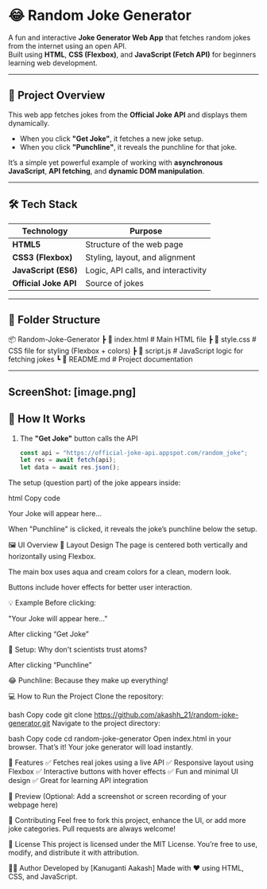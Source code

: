 # 😂 Random Joke Generator  

A fun and interactive **Joke Generator Web App** that fetches random jokes from the internet using an open API.  
Built using **HTML**, **CSS (Flexbox)**, and **JavaScript (Fetch API)** for beginners learning web development.  

---

## 🎯 Project Overview  

This web app fetches jokes from the **Official Joke API** and displays them dynamically.  
- When you click **"Get Joke"**, it fetches a new joke setup.  
- When you click **"Punchline"**, it reveals the punchline for that joke.  

It’s a simple yet powerful example of working with **asynchronous JavaScript**, **API fetching**, and **dynamic DOM manipulation**.

---

## 🛠️ Tech Stack  

| Technology | Purpose |
|-------------|----------|
| **HTML5** | Structure of the web page |
| **CSS3 (Flexbox)** | Styling, layout, and alignment |
| **JavaScript (ES6)** | Logic, API calls, and interactivity |
| **Official Joke API** | Source of jokes |

---

## 📂 Folder Structure  

📦 Random-Joke-Generator
┣ 📜 index.html # Main HTML file
┣ 📜 style.css # CSS file for styling (Flexbox + colors)
┣ 📜 script.js # JavaScript logic for fetching jokes
┗ 📜 README.md # Project documentation

---
ScreenShot:
[image.png]
---
## 🚀 How It Works  

1. The **"Get Joke"** button calls the API  
   ```javascript
   const api = "https://official-joke-api.appspot.com/random_joke";
   let res = await fetch(api);
   let data = await res.json();
The setup (question part) of the joke appears inside:

html
Copy code
<p id="joke">Your Joke will appear here...</p>
When "Punchline" is clicked, it reveals the joke’s punchline below the setup.

🖼️ UI Overview
🧱 Layout Design
The page is centered both vertically and horizontally using Flexbox.

The main box uses aqua and cream colors for a clean, modern look.

Buttons include hover effects for better user interaction.

💡 Example
Before clicking:

"Your Joke will appear here..."

After clicking “Get Joke”

🧠 Setup: Why don't scientists trust atoms?

After clicking “Punchline”

😂 Punchline: Because they make up everything!

💻 How to Run the Project
Clone the repository:

bash
Copy code
git clone https://github.com/akashh_21/random-joke-generator.git
Navigate to the project directory:

bash
Copy code
cd random-joke-generator
Open index.html in your browser.
That’s it! Your joke generator will load instantly.

🎨 Features
✅ Fetches real jokes using a live API
✅ Responsive layout using Flexbox
✅ Interactive buttons with hover effects
✅ Fun and minimal UI design
✅ Great for learning API integration

📸 Preview
(Optional: Add a screenshot or screen recording of your webpage here)

🤝 Contributing
Feel free to fork this project, enhance the UI, or add more joke categories.
Pull requests are always welcome!

📜 License
This project is licensed under the MIT License.
You’re free to use, modify, and distribute it with attribution.

👨‍💻 Author
Developed by [Kanuganti Aakash]
Made with ❤️ using HTML, CSS, and JavaScript.